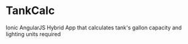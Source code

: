# TankCalc
Ionic AngularJS Hybrid App that calculates tank's gallon capacity and lighting units required
